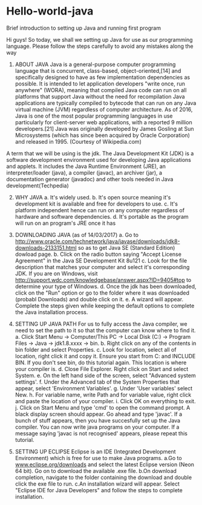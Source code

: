 # Hello-world-java
Brief introduction to setting up Java and running first program

Hi guys! 
So today, we shall we setting up Java for use as our programming language.
Please follow the steps carefully to avoid any mistakes along the way

1. ABOUT JAVA
   Java is a general-purpose computer programming language that is concurrent, class-based, object-oriented,[14] and specifically designed to have as few implementation dependencies as possible. It is intended to let application developers "write once, run anywhere" (WORA), meaning that compiled Java code can run on all platforms that support Java without the need for recompilation Java applications are typically compiled to bytecode that can run on any Java virtual machine (JVM) regardless of computer architecture. As of 2016, Java is one of the most popular programming languages in use particularly for client-server web applications, with a reported 9 million developers.[21] Java was originally developed by James Gosling at Sun Microsystems (which has since been acquired by Oracle Corporation) and released in 1995. (Courtesy of Wikipedia.com)

  A term that we will be using is the jdk. The Java Development Kit (JDK) is a software development environment used for developing Java applications and applets. It includes the Java Runtime Environment (JRE), an interpreter/loader (java), a compiler (javac), an archiver (jar), a documentation generator (javadoc) and other tools needed in Java development(Techpedia)
  
2. WHY JAVA
  a. It's widely used.
  b. It's open source meaning it's development kit is available and free
    for developers to use.
  c. It's platform independent hence can run on any computer regardless of
     hardware and software dependencies.
   d. It's portable as the program will run on an program's JRE once it has 
     
3. DOWNLOADING JAVA (as of 14/03/2017)
  a. Go to http://www.oracle.com/technetwork/java/javase/downloads/jdk8-downloads-2133151.html so as to get Java SE (Standard              Edition) dowload page.
  b. Click on the radio button saying "Accept License Agreement" in the Java SE Development Kit 8u121
  c. Look for the file description that matches your computer and select it's corresponding JDK. If you are on Windows, visit http://support.wdc.com/knowledgebase/answer.aspx?ID=9405#top to determine your type of Windows.
  d. Once the jdk has been downloaded, click on the "Run" option or go to the folder where it was downloaded (probabl Downloads)
     and double click on it.
  e. A wizard will appear. Complete the steps given while keeping the default options to complete the Java       installation process.

4. SETTING UP JAVA PATH
   For us to fully access the Java compiler, we need to set the path to it so that the computer can know where to find it.
   a. Click Start Menu -> Computer/This PC -> Local Disk (C:) -> Program Files -> Java -> jdk1.8.xxxx -> bin.
   b. Right click on any of the contents in bin folder and select Properties.
   c. Look for location, select all of location, right click it and copy it. Ensure you start from C: and INCLUDE BIN. If
      you don't see bin, do this tutorial again. This location is where your compiler is.
   d. Close File Explorer. Right click on Start and select System.
   e. On the left hand side of the screen, select "Advanced system settings'.
   f. Under the Advanced tab of the System Properties that appear, select 'Environment Variables'.
   g. Under 'User variables' select New.
   h. For variable name, write Path and for variable value, right click and paste the location of your compiler.
   i. Click OK on everything to exit.
   j. Click on Start Menu and type 'cmd' to open the command prompt. A black display screen should appear. Go ahead and type 'javac'. If a bunch of stuff appears, then you have succesfully set up the Java compiler. You can now write java programs on your computer. If a message saying 'javac is not recognised' appears, please repeat this tutorial.


5. SETTING UP ECLIPSE
   Eclipse is an IDE (Integrated Development Environment) which is free for use to make Java programs.
   a.Go to www.eclipse.org/downloads and select the latest Eclipse version (Neon 64 bit). Go on to download the available .exe
      file.
   b.On download completion, navigate to the folder containing the download and double click the exe file to run.
   c.An installation wizard will appear. Select "Eclipse IDE for Java Developers" and follow the steps to complete installation.
